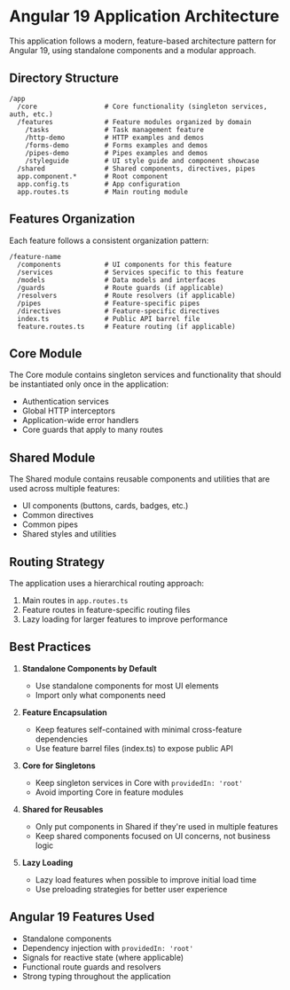 # Angular 19 Application Architecture

This application follows a modern, feature-based architecture pattern for Angular 19, using standalone components and a modular approach.

## Directory Structure

```
/app
  /core                 # Core functionality (singleton services, auth, etc.)
  /features             # Feature modules organized by domain
    /tasks              # Task management feature
    /http-demo          # HTTP examples and demos
    /forms-demo         # Forms examples and demos
    /pipes-demo         # Pipes examples and demos
    /styleguide         # UI style guide and component showcase
  /shared               # Shared components, directives, pipes
  app.component.*       # Root component
  app.config.ts         # App configuration
  app.routes.ts         # Main routing module
```

## Features Organization

Each feature follows a consistent organization pattern:

```
/feature-name
  /components           # UI components for this feature
  /services             # Services specific to this feature
  /models               # Data models and interfaces
  /guards               # Route guards (if applicable)
  /resolvers            # Route resolvers (if applicable)
  /pipes                # Feature-specific pipes
  /directives           # Feature-specific directives
  index.ts              # Public API barrel file
  feature.routes.ts     # Feature routing (if applicable)
```

## Core Module

The Core module contains singleton services and functionality that should be instantiated only once in the application:

- Authentication services
- Global HTTP interceptors
- Application-wide error handlers
- Core guards that apply to many routes

## Shared Module

The Shared module contains reusable components and utilities that are used across multiple features:

- UI components (buttons, cards, badges, etc.)
- Common directives
- Common pipes
- Shared styles and utilities

## Routing Strategy

The application uses a hierarchical routing approach:

1. Main routes in `app.routes.ts`
2. Feature routes in feature-specific routing files
3. Lazy loading for larger features to improve performance

## Best Practices

1. **Standalone Components by Default**
   - Use standalone components for most UI elements
   - Import only what components need

2. **Feature Encapsulation**
   - Keep features self-contained with minimal cross-feature dependencies
   - Use feature barrel files (index.ts) to expose public API

3. **Core for Singletons**
   - Keep singleton services in Core with `providedIn: 'root'`
   - Avoid importing Core in feature modules

4. **Shared for Reusables**
   - Only put components in Shared if they're used in multiple features
   - Keep shared components focused on UI concerns, not business logic

5. **Lazy Loading**
   - Lazy load features when possible to improve initial load time
   - Use preloading strategies for better user experience

## Angular 19 Features Used

- Standalone components
- Dependency injection with `providedIn: 'root'`
- Signals for reactive state (where applicable)
- Functional route guards and resolvers
- Strong typing throughout the application
